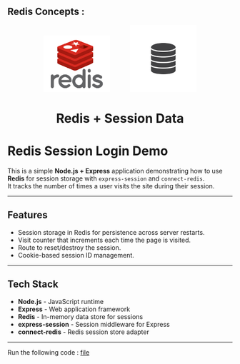 ## Redis Concepts :

<p align="center">
   <img src="../assets/redis.png" width="150" alt="Redis Logo" style="margin-right: 40px;">
   <img src="../assets/db.png" width="150" alt="Database Logo"  >
</p>


<h1 align="center">
Redis + Session Data
</h1>





# Redis Session Login Demo

This is a simple **Node.js + Express** application demonstrating how to use **Redis** for session storage with `express-session` and `connect-redis`.  
It tracks the number of times a user visits the site during their session.

---

## Features
- Session storage in Redis for persistence across server restarts.
- Visit counter that increments each time the page is visited.
- Route to reset/destroy the session.
- Cookie-based session ID management.

---

## Tech Stack
- **Node.js** - JavaScript runtime
- **Express** - Web application framework
- **Redis** - In-memory data store for sessions
- **express-session** - Session middleware for Express
- **connect-redis** - Redis session store adapter
---


Run the following code :
[file](https://github.com/uchiha-vivek/Redis-concepts/blob/main/session/session.js)